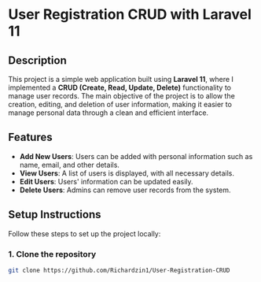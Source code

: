 # User Registration CRUD with Laravel 11

## Description

This project is a simple web application built using **Laravel 11**, where I implemented a **CRUD (Create, Read, Update, Delete)** functionality to manage user records. The main objective of the project is to allow the creation, editing, and deletion of user information, making it easier to manage personal data through a clean and efficient interface.

## Features

- **Add New Users**: Users can be added with personal information such as name, email, and other details.
- **View Users**: A list of users is displayed, with all necessary details.
- **Edit Users**: Users' information can be updated easily.
- **Delete Users**: Admins can remove user records from the system.

## Setup Instructions

Follow these steps to set up the project locally:

### 1. Clone the repository

```bash
git clone https://github.com/Richardzin1/User-Registration-CRUD
